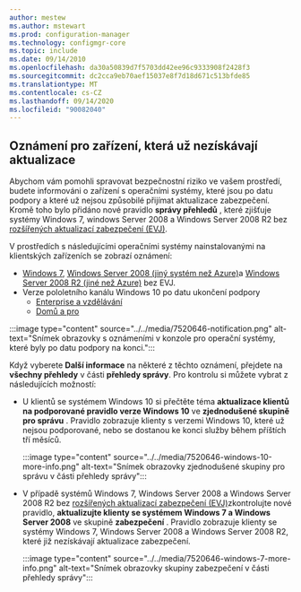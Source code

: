 ```yaml
---
author: mestew
ms.author: mstewart
ms.prod: configuration-manager
ms.technology: configmgr-core
ms.topic: include
ms.date: 09/14/2010
ms.openlocfilehash: da30a50839d7f5703dd42ee96c9333908f2428f3
ms.sourcegitcommit: dc2cca9eb70aef15037e8f7d18d671c513bfde85
ms.translationtype: MT
ms.contentlocale: cs-CZ
ms.lasthandoff: 09/14/2020
ms.locfileid: "90082040"
---
```

## <a name="notifications-for-devices-no-longer-receiving-updates"></a><a name="bkmk_patch"></a> Oznámení pro zařízení, která už nezískávají aktualizace
<!--7520646-->
Abychom vám pomohli spravovat bezpečnostní riziko ve vašem prostředí, budete informováni o zařízení s operačními systémy, které jsou po datu podpory a které už nejsou způsobilé přijímat aktualizace zabezpečení. Kromě toho bylo přidáno nové pravidlo **správy přehledů** , které zjišťuje systémy Windows 7, windows Server 2008 a Windows Server 2008 R2 bez [rozšířených aktualizací zabezpečení (EVJ)](https://support.microsoft.com/help/4497181/lifecycle-faq-extended-security-updates).

V prostředích s následujícími operačními systémy nainstalovanými na klientských zařízeních se zobrazí oznámení:

- [Windows 7](https://docs.microsoft.com/lifecycle/products/windows-7), [Windows Server 2008 (jiný systém než Azure)](https://docs.microsoft.com/lifecycle/products/windows-server-2008)a [Windows Server 2008 R2 (jiné než Azure)](https://docs.microsoft.com/lifecycle/products/windows-server-2008-r2) bez EVJ.
- Verze pololetního kanálu Windows 10 po datu ukončení podpory
   - [Enterprise a vzdělávání](https://docs.microsoft.com/lifecycle/products/windows-10-enterprise-and-education)
   - [Domů a pro](https://docs.microsoft.com/lifecycle/products/windows-10-home-and-pro)

:::image type="content" source="../../media/7520646-notification.png" alt-text="Snímek obrazovky s oznámeními v konzole pro operační systémy, které byly po datu podpory na konci.":::

Když vyberete **Další informace** na některé z těchto oznámení, přejdete na **všechny přehledy** v části **přehledy správy**. Pro kontrolu si můžete vybrat z následujících možností:

- U klientů se systémem Windows 10 si přečtěte téma **aktualizace klientů na podporované pravidlo verze Windows 10** ve **zjednodušené skupině pro správu** . Pravidlo zobrazuje klienty s verzemi Windows 10, které už nejsou podporované, nebo se dostanou ke konci služby během příštích tří měsíců.

   :::image type="content" source="../../media/7520646-windows-10-more-info.png" alt-text="Snímek obrazovky zjednodušené skupiny pro správu v části přehledy správy":::

- V případě systémů Windows 7, Windows Server 2008 a Windows Server 2008 R2 bez [rozšířených aktualizací zabezpečení (EVJ)](https://support.microsoft.com/help/4497181/lifecycle-faq-extended-security-updates)zkontrolujte nové pravidlo, **aktualizujte klienty se systémem Windows 7 a Windows Server 2008** ve skupině **zabezpečení** . Pravidlo zobrazuje klienty se systémy Windows 7, Windows Server 2008 a Windows Server 2008 R2, které již nezískávají aktualizace zabezpečení.

  :::image type="content" source="../../media/7520646-windows-7-more-info.png" alt-text="Snímek obrazovky skupiny zabezpečení v části přehledy správy":::
